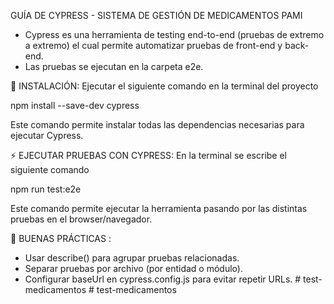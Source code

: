 GUÍA DE CYPRESS - SISTEMA DE GESTIÓN DE MEDICAMENTOS PAMI
- Cypress es una herramienta de testing end-to-end (pruebas de extremo a extremo)
el cual permite automatizar pruebas de front-end y back-end.
- Las pruebas se ejecutan en la carpeta e2e.

🤖 INSTALACIÓN: Ejecutar el siguiente comando en la terminal del proyecto

npm install --save-dev cypress

Este comando permite instalar todas las dependencias necesarias para ejecutar Cypress.

⚡ EJECUTAR PRUEBAS CON CYPRESS: En la terminal se escribe el siguiente comando

npm run test:e2e

Este comando permite ejecutar la herramienta pasando por las distintas pruebas en el browser/navegador.

🧼 BUENAS PRÁCTICAS :
- Usar describe() para agrupar pruebas relacionadas.
- Separar pruebas por archivo (por entidad o módulo).
- Configurar baseUrl en cypress.config.js para evitar repetir URLs.
#   t e s t - m e d i c a m e n t o s  
 #   t e s t - m e d i c a m e n t o s  
 